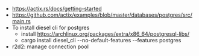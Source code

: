 - https://actix.rs/docs/getting-started
- https://github.com/actix/examples/blob/master/databases/postgres/src/main.rs
- To install diesel cli for postgres
    - install https://archlinux.org/packages/extra/x86_64/postgresql-libs/
    - cargo install diesel_cli --no-default-features --features postgres
- r2d2: manage connection pool